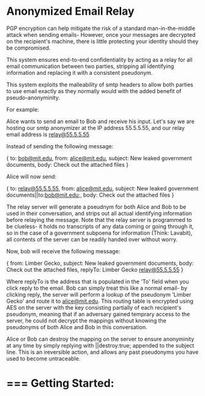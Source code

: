 Anonymized Email Relay
===

PGP encryption can help mitigate the risk of a standard man-in-the-middle attack when sending emails- However, once your messages are decrypted on the recipient's machine, there is little protecting your identity should they be compromised.

This system ensures end-to-end confidentiality by acting as a relay for all email communication between two parties, stripping all identifying information and replacing it with a consistent pseudonym.

This system exploits the malleability of smtp headers to allow both parties to use email exactly as they normally would with the added benefit of pseudo-anonyminity.

For example: 

Alice wants to send an email to Bob and receive his input.
Let's say we are hosting our smtp anonymizer at the IP address 55.5.5.55, and our relay email address is relay@55.5.5.55


Instead of sending the following message:

{
	to: bob@mit.edu,
	from: alice@mit.edu,
	subject: New leaked government documents,
	body: Check out the attached files
}

Alice will now send:

{
        to: relay@55.5.5.55,
        from: alice@mit.edu,
        subject: New leaked government documents||to:bob@mit.edu;,
        body: Check out the attached files
}

The relay server will generate a pseudnym for both Alice and Bob to be used in their conversation, and strips out all actual identifying information before relaying the message. Note that the relay server is programmed to be clueless- it holds no transcripts of any data coming or going through it, so in the case of a government subpoena for information (Think: Lavabit), all contents of the server can be readily handed over without worry.

Now, bob will receive the following message:

{
        from: Limber Gecko,
        subject: New leaked government documents,
        body: Check out the attached files,
	replyTo: Limber Gecko <relay@55.5.5.55>
}

Where replyTo is the address that is populated in the 'To' field when you click reply to the email. Bob can simply treat this like a normal email- by clicking reply, the server will perform a lookup of the pseudonym 'Limber Gecko' and route it to alice@mit.edu. This routing table is encrypted using AES on the server with the key consisting partially of each recipient's pseudonym, meaning that if an adversary gained temprary access to the server, he could not decrypt the mappings without knowing the pseudonyms of both Alice and Bob in this conversation.

Alice or Bob can destroy the mapping on the server to ensure anonyminity at any time by simply replying with ||destroy:true; appended to the subject line. This is an ireversible action, and allows any past pseudonyms you have used to become untraceable.

===
Getting Started:
=== 
